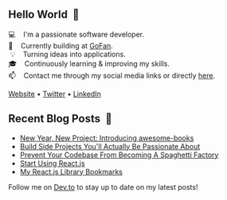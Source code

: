 ## Hello World &nbsp;:wave:

:computer: &nbsp;&nbsp; I'm a passionate software developer.<br/>
:briefcase: &nbsp;&nbsp; Currently building at [GoFan](https://get.gofan.co/).<br/>
&nbsp;:bulb: &nbsp;&nbsp; Turning ideas into applications.<br/>
:mortar_board: &nbsp;&nbsp; Continuously learning & improving my skills.<br/>
:mailbox: &nbsp;&nbsp; Contact me through my social media links or directly [here](https://michaelgee.com/contact).<br/>

[Website](https://michaelgee.com) • [Twitter](https://twitter.com/michaelgee_) • [LinkedIn](https://www.linkedin.com/in/michael-gee)

## Recent Blog Posts &nbsp;:closed_book:

<!-- BLOG-POST-LIST:START -->
- [New Year, New Project: Introducing awesome-books](https://dev.to/michaelgee/new-year-new-project-introducing-awesome-books-55kk)
- [Build Side Projects You&#39;ll Actually Be Passionate About](https://dev.to/michaelgee/build-side-projects-you-ll-actually-be-passionate-about-164b)
- [Prevent Your Codebase From Becoming A Spaghetti Factory](https://dev.to/michaelgee/prevent-your-codebase-from-becoming-a-spaghetti-factory-3cfn)
- [Start Using React.js](https://dev.to/michaelgee/start-using-react-js-cnn)
- [My React.js Library Bookmarks](https://dev.to/michaelgee/my-react-js-library-bookmarks-o6e)
<!-- BLOG-POST-LIST:END -->

Follow me on [Dev.to](https://dev.to/michaelgee) to stay up to date on my latest posts!
